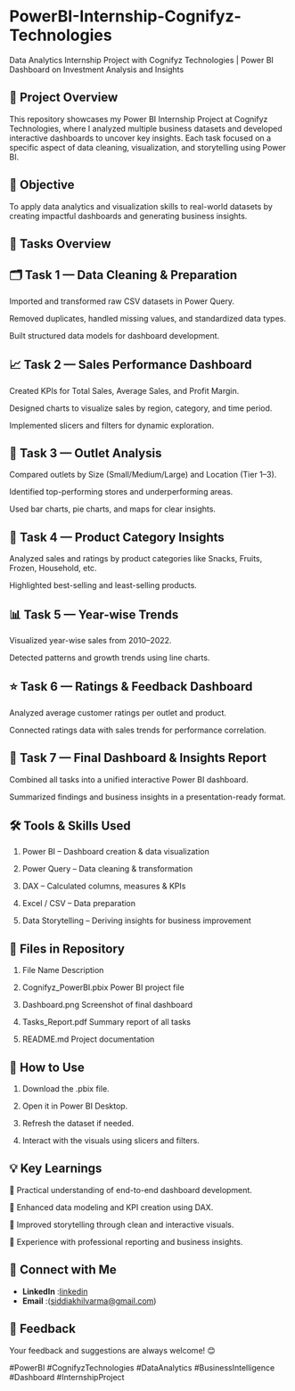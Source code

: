 # PowerBI-Internship-Cognifyz-Technologies
Data Analytics Internship Project with Cognifyz Technologies | Power BI Dashboard on Investment Analysis and Insights
## 📌 Project Overview

This repository showcases my Power BI Internship Project at Cognifyz Technologies, where I analyzed multiple business datasets and developed interactive dashboards to uncover key insights.
Each task focused on a specific aspect of data cleaning, visualization, and storytelling using Power BI.

## 🎯 Objective

To apply data analytics and visualization skills to real-world datasets by creating impactful dashboards and generating business insights.

## 🧩 Tasks Overview

## 🗂️ Task 1 — Data Cleaning & Preparation

Imported and transformed raw CSV datasets in Power Query.

Removed duplicates, handled missing values, and standardized data types.

Built structured data models for dashboard development.

## 📈 Task 2 — Sales Performance Dashboard

Created KPIs for Total Sales, Average Sales, and Profit Margin.

Designed charts to visualize sales by region, category, and time period.

Implemented slicers and filters for dynamic exploration.

## 🏬 Task 3 — Outlet Analysis

Compared outlets by Size (Small/Medium/Large) and Location (Tier 1–3).

Identified top-performing stores and underperforming areas.

Used bar charts, pie charts, and maps for clear insights.

## 🍎 Task 4 — Product Category Insights

Analyzed sales and ratings by product categories like Snacks, Fruits, Frozen, Household, etc.

Highlighted best-selling and least-selling products.

## 📊 Task 5 — Year-wise Trends

Visualized year-wise sales from 2010–2022.

Detected patterns and growth trends using line charts.

## ⭐ Task 6 — Ratings & Feedback Dashboard

Analyzed average customer ratings per outlet and product.

Connected ratings data with sales trends for performance correlation.

## 🧠 Task 7 — Final Dashboard & Insights Report

Combined all tasks into a unified interactive Power BI dashboard.

Summarized findings and business insights in a presentation-ready format.

## 🛠️ Tools & Skills Used

1. Power BI – Dashboard creation & data visualization

2. Power Query – Data cleaning & transformation

3. DAX – Calculated columns, measures & KPIs

4. Excel / CSV – Data preparation

5. Data Storytelling – Deriving insights for business improvement

## 📂 Files in Repository
1. File Name	Description

2. Cognifyz_PowerBI.pbix	Power BI project file

3. Dashboard.png	Screenshot of final dashboard

4. Tasks_Report.pdf	Summary report of all tasks

5. README.md	Project documentation

## 🚀 How to Use

1. Download the .pbix file.

2. Open it in Power BI Desktop.

3. Refresh the dataset if needed.

4. Interact with the visuals using slicers and filters.

## 💡 Key Learnings

🔹 Practical understanding of end-to-end dashboard development.

🔹 Enhanced data modeling and KPI creation using DAX.

🔹 Improved storytelling through clean and interactive visuals.

🔹 Experience with professional reporting and business insights.

## 🔗 Connect with Me

  - **LinkedIn** :<a href="https://www.linkedin.com/in/akhilvarma8/">linkedin </a>
-  **Email**   :(siddiakhilvarma@gmail.com)


## 📢 Feedback

Your feedback and suggestions are always welcome! 😊

#PowerBI #CognifyzTechnologies #DataAnalytics #BusinessIntelligence #Dashboard #InternshipProject
